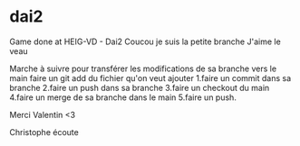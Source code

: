 # dai2
Game done at HEIG-VD - Dai2
Coucou je suis la petite branche 
J'aime le veau

Marche à suivre pour transférer les modifications de sa branche vers le main
faire un git add du fichier qu'on veut ajouter
1.faire un commit dans sa branche 
2.faire un push dans sa branche 
3.faire un checkout du main 
4.faire un merge de sa branche dans le main
5.faire un push.

Merci Valentin <3 

Christophe écoute 